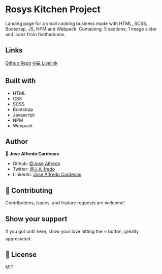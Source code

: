 # Rosys Kitchen Project
Landing page for a small cooking business made with HTML, SCSS, Bootstrap, JS, NPM and Webpack. Containing: 5 sections, 1 image slider and icons from feathericons.

## Links
[Github Repo](https://github.com/NewIncome/rosys-kitchen)
[:globe_with_meridians::computer: Livelink](https://newincome.github.io/rosys-kitchen/)

## Built with
- HTML
- CSS
- SCSS
- Bootstrap
- Javascript
- NPM
- Webpack

## Author
👤 **Jose Alfredo Cardenas**
- Github: [@Jose Alfredo](https://github.com/NewIncome)
- Twitter: [@J_A_fredo](https://twitter.com/J_A_fredo)
- LinkedIn: [Jose Alfredo Cardenas](https://www.linkedin.com/in/j-alfredo-c/)  

## 🤝 Contributing

Contributions, issues, and feature requests are welcome!

## Show your support

If you got until here, show your love hitting the ⭐️ button, greatly appreciated.


## 📝 License

MIT
